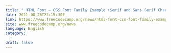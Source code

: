 ```yaml
---
title: " HTML Font – CSS Font Family Example (Serif and Sans Serif Characters) "
date: 2021-08-26T22:15:30Z
link: https://www.freecodecamp.org/news/html-font-css-font-family-example-serif-and-sans-serif-characters/?utm_medium=RSS&utm_source=news.12bit.vn
site: www.freecodecamp.org/news
language: English
category:
  -   
draft: false
---
```

